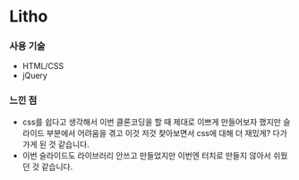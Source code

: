 # Litho

### 사용 기술
 - HTML/CSS
 - jQuery

### 느낀 점
 - css를 쉽다고 생각해서 이번 클론코딩을 할 때 제대로 이쁘게 만들어보자 했지만 슬라이드 부분에서 어려움을 겪고 이것 저것 찾아보면서 css에 대해 더 재밌게? 다가가게 된 것 같습니다.
 - 이번 슬라이드도 라이브러리 안쓰고 만들었지만 이번엔 터치로 만들지 않아서 쉬웠던 것 같습니다.

